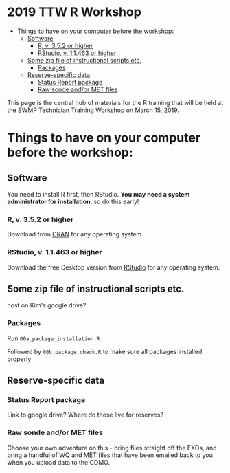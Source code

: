 2019 TTW R Workshop
================

-   [Things to have on your computer before the workshop:](#things-to-have-on-your-computer-before-the-workshop)
    -   [Software](#software)
        -   [R, v. 3.5.2 or higher](#r-v.-3.5.2-or-higher)
        -   [RStudio, v. 1.1.463 or higher](#rstudio-v.-1.1.463-or-higher)
    -   [Some zip file of instructional scripts etc.](#some-zip-file-of-instructional-scripts-etc.)
        -   [Packages](#packages)
    -   [Reserve-specific data](#reserve-specific-data)
        -   [Status Report package](#status-report-package)
        -   [Raw sonde and/or MET files](#raw-sonde-andor-met-files)

This page is the central hub of materials for the R training that will be held at the SWMP Technician Training Workshop on March 15, 2019.

Things to have on your computer before the workshop:
====================================================

Software
--------

You need to install R first, then RStudio. **You may need a system administrator for installation**, so do this early!

### R, v. 3.5.2 or higher

Download from [CRAN](https://cran.r-project.org/) for any operating system.

### RStudio, v. 1.1.463 or higher

Download the free Desktop version from [RStudio](https://www.rstudio.com/products/rstudio/download/) for any operating system.

Some zip file of instructional scripts etc.
-------------------------------------------

host on Kim's google drive?

### Packages

Run `00a_package_installation.R`

Followed by `00b_package_check.R` to make sure all packages installed properly

Reserve-specific data
---------------------

### Status Report package

Link to google drive? Where do these live for reserves?

### Raw sonde and/or MET files

Choose your own adventure on this - bring files straight off the EXOs, and bring a handful of WQ and MET files that have been emailed back to you when you upload data to the CDMO.
